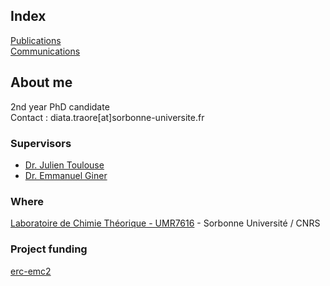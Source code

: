 ## Index
[Publications](https://dtraore97.github.io/publications) \
[Communications](https://dtraore97.github.io/communications)

## About me
2nd year PhD candidate
\
Contact : diata.traore[at]sorbonne-universite.fr

### Supervisors
- [Dr. Julien Toulouse](https://www.lct.jussieu.fr/pagesperso/toulouse/)
- [Dr. Emmanuel Giner](https://www.researchgate.net/profile/Emmanuel-Giner)

### Where
[Laboratoire de Chimie Théorique - UMR7616](https://www.lct.jussieu.fr/) - Sorbonne Université \/ CNRS

### Project funding
[erc-emc2](https://erc-emc2.eu/)


